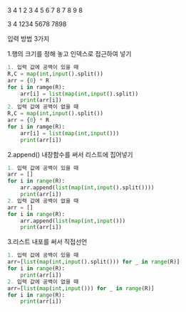3 4 
1 2 3 4
5 6 7 8
7 8 9 8

3 4 
1234
5678
7898

입력 방법 3가지

1.행의 크기를 정해 놓고 인덱스로 접근하여 넣기

```python
1. 입력 값에 공백이 있을 때
R,C = map(int,input().split())
arr = {0} * R
for i in ramge(R):
    arr[i] = list(map(int,input().split))
    print(arr[i])
2. 입력 값에 공백이 없을 때  
R,C = map(int,input().split())
arr = {0} * R
for i in ramge(R):
    arr[i] = list(map(int,input()))
    print(arr[i])
```

2.append() 내장함수를 써서 리스트에 집어넣기

```python
1. 입력 값에 공백이 있을 때
arr = []
for i in range(R):
	arr.append(list(map(int,input().split())))
	print(arr[i])
2. 입력 값에 공백이 없을 때    
arr = []
for i in range(R):
	arr.append(list(map(int,input()))
	print(arr[i])
```

3.리스트 내포를 써서 직접선언

```python
1. 입력 값에 공백이 있을 때
arr=[list(map(int,input().split())) for _ in range(R)]
for i in range(R):
    print(arr[i])
2. 입력 값에 공백이 없을 때     
arr=[list(map(int,input())) for _ in range(R)]
for i in range(R):
    print(arr[i])        
```

